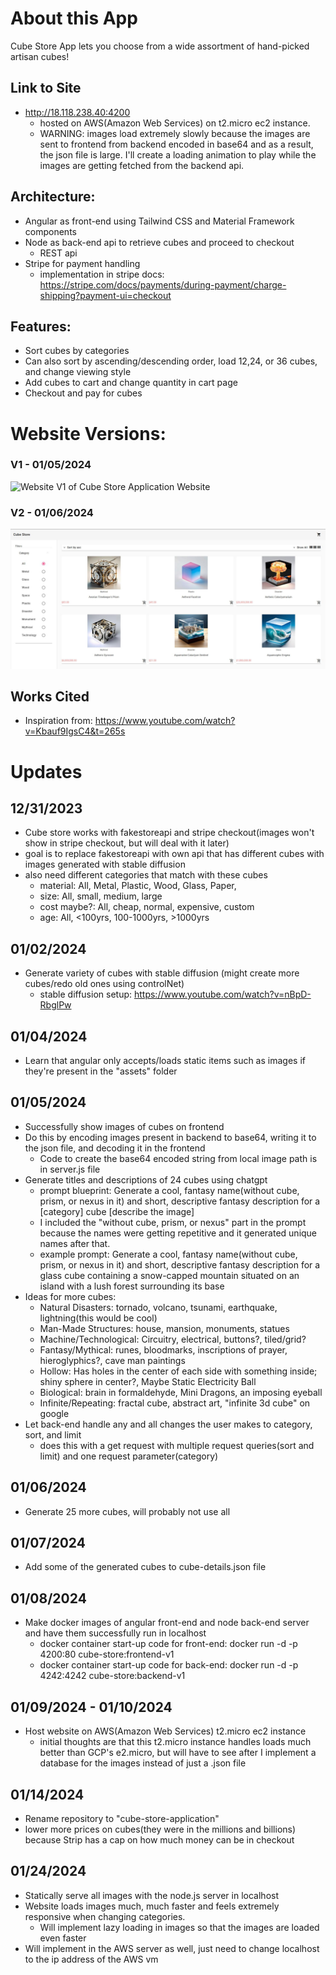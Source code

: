 # About this App
Cube Store App lets you choose from a wide assortment of hand-picked artisan cubes!

## Link to Site

- http://18.118.238.40:4200
    - hosted on AWS(Amazon Web Services) on t2.micro ec2 instance.
    - WARNING: images load extremely slowly because the images are sent to frontend from backend encoded in base64 and as a result, the json file is large. I'll create a loading animation to play while the images are getting fetched from the backend api.

## Architecture:
- Angular as front-end using Tailwind CSS and Material Framework components
- Node as back-end api to retrieve cubes and proceed to checkout
    - REST api
- Stripe for payment handling
    - implementation in stripe docs: https://stripe.com/docs/payments/during-payment/charge-shipping?payment-ui=checkout

## Features:
- Sort cubes by categories
- Can also sort by ascending/descending order, load 12,24, or 36 cubes, and change viewing style
- Add cubes to cart and change quantity in cart page
- Checkout and pay for cubes

# Website Versions:

### V1 - 01/05/2024
![Website V1 of Cube Store Application Website](./images/Cube_Store_V1.jpg)

### V2 - 01/06/2024
![Website V2 of Cube Store Application Website](./images/Cube_Store_V2.jpg)

## Works Cited
- Inspiration from: https://www.youtube.com/watch?v=Kbauf9IgsC4&t=265s

# Updates

## 12/31/2023
- Cube store works with fakestoreapi and stripe checkout(images won't show in stripe checkout, but will deal with it later)
- goal is to replace fakestoreapi with own api that has different cubes with images generated with stable diffusion
- also need different categories that match with these cubes
    - material: All, Metal, Plastic, Wood, Glass, Paper,
    - size: All, small, medium, large
    - cost maybe?: All, cheap, normal, expensive, custom
    - age: All, <100yrs, 100-1000yrs, >1000yrs

## 01/02/2024
- Generate variety of cubes with stable diffusion (might create more cubes/redo old ones using controlNet)
    - stable diffusion setup: https://www.youtube.com/watch?v=nBpD-RbglPw 

## 01/04/2024
- Learn that angular only accepts/loads static items such as images if they're present in the "assets" folder

## 01/05/2024
- Successfully show images of cubes on frontend
- Do this by encoding images present in backend to base64, writing it to the json file, and decoding it in the frontend
    - Code to create the base64 encoded string from local image path is in server.js file
- Generate titles and descriptions of 24 cubes using chatgpt
    - prompt blueprint: Generate a cool, fantasy name(without cube, prism, or nexus in it) and short, descriptive fantasy description for a [category] cube [describe the image]
    - I included the "without cube, prism, or nexus" part in the prompt because the names were getting repetitive and it generated unique names after that.
    - example prompt: Generate a cool, fantasy name(without cube, prism, or nexus in it) and short, descriptive fantasy description for a glass cube containing a snow-capped mountain situated on an island with a lush forest surrounding its base
- Ideas for more cubes:
    - Natural Disasters: tornado, volcano, tsunami, earthquake, lightning(this would be cool)
    - Man-Made Structures: house, mansion, monuments, statues
    - Machine/Technological: Circuitry, electrical, buttons?, tiled/grid?
    - Fantasy/Mythical: runes, bloodmarks, inscriptions of prayer, hieroglyphics?, cave man paintings
    - Hollow: Has holes in the center of each side with something inside; shiny sphere in center?, Maybe Static Electricity Ball
    - Biological: brain in formaldehyde, Mini Dragons, an imposing eyeball
    - Infinite/Repeating: fractal cube, abstract art, "infinite 3d cube" on google
- Let back-end handle any and all changes the user makes to category, sort, and limit
    - does this with a get request with multiple request queries(sort and limit) and one request parameter(category)

## 01/06/2024
- Generate 25 more cubes, will probably not use all

## 01/07/2024
- Add some of the generated cubes to cube-details.json file

## 01/08/2024
- Make docker images of angular front-end and node back-end server and have them successfully run in localhost
    - docker container start-up code for front-end: docker run -d -p 4200:80 cube-store:frontend-v1 
    - docker container start-up code for back-end: docker run -d -p 4242:4242 cube-store:backend-v1 

## 01/09/2024 - 01/10/2024
- Host website on AWS(Amazon Web Services) t2.micro ec2 instance
    - initial thoughts are that this t2.micro instance handles loads much better than GCP's e2.micro, but will have to see after I implement a database for the images instead of just a .json file

## 01/14/2024
- Rename repository to "cube-store-application"
- lower more prices on cubes(they were in the millions and billions) because Strip has a cap on how much money can be in checkout

## 01/24/2024
- Statically serve all images with the node.js server in localhost
- Website loads images much, much faster and feels extremely responsive when changing categories.
    - Will implement lazy loading in images so that the images are loaded even faster
- Will implement in the AWS server as well, just need to change localhost to the ip address of the AWS vm